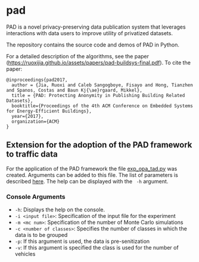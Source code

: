 # pad
PAD is a novel privacy-preserving data publication system that leverages interactions with data users to improve utility of privatized datasets.

The repository contains the source code and demos of PAD in Python.

For a detailed description of the algorithms, see the paper (https://ruoxijia.github.io/assets/papers/pad-buildsys-final.pdf).
To cite the paper:

```
@inproceedings{pad2017,
  author = {Jia, Ruoxi and Caleb Sangogboye, Fisayo and Hong, Tianzhen and Spanos, Costas and Baun Kj{\ae}rgaard, Mikkel},
  title = {PAD: Protecting Anonymity in Publishing Building Related Datasets},
  booktitle={Proceedings of the 4th ACM Conference on Embedded Systems for Energy-Efficient Buildings},
  year={2017},
  organization={ACM}
}
```

## Extension for the adoption of the PAD framework to traffic data
For the application of the PAD framework the file [exp_opa_tad.py](experiment/opa_tad/exp_opa_tad.py) was created. Arguments can be added to this file. The list of parameters is described [here](#console-arguments). The help can be displayed with the ` -h` argument.

### Console Arguments
* `-h`: Displays the help on the console.
* `-i <input file>`: Specification of the input file for the experiment      
* `-m <mc num>`: Specification of the number of Monte Carlo simulations
* `-c <number of classes>`: Specifies the number of classes in which the data is to be grouped
* `-p`: If this argument is used, the data is pre-senitization
* `-v`: If this argument is specified the class is used for the number of vehicles
